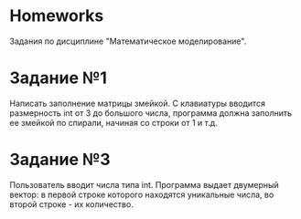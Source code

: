 # Homeworks
Задания по дисциплине "Математическое моделирование".
# Задание №1
Написать заполнение матрицы змейкой. С клавиатуры вводится размерность int от 3 до большого числа, программа должна заполнить ее змейкой по спирали, начиная со строки от 1 и т.д.
# Задание №3
Пользователь вводит числа типа int. Программа выдает двумерный вектор: в первой строке которого находятся уникальные числа, во второй строке - их количество.
